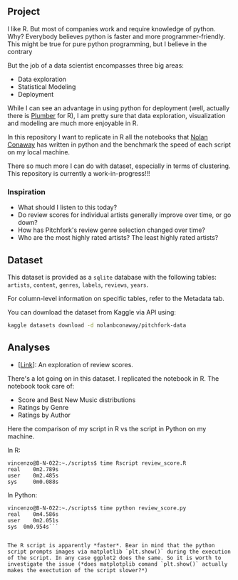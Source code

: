 ## Project 

I like R. 
But most of companies work and require knowledge of python. Why? Everybody believes python is faster and more programmer-friendly. 
This might be true for pure python programming, but I believe in the contrary 


But the job of a data scientist encompasses three big areas:

* Data exploration
* Statistical Modeling
* Deployment

While I can see an advantage in using python for deployment (well, actually there is [Plumber](https://github.com/trestletech/plumber) for R), I am pretty sure that data exploration, visualization and modeling are much more enjoyable in R.

In this repository I want to replicate in R all the notebooks that [Nolan Conaway](https://github.com/nolanbconaway/pitchfork-data) has written in python and the benchmark the speed of each script on my local machine. 

There so much more I can do with dataset, especially in terms of clustering. 
This repository is currently a work-in-progress!!!

### Inspiration

* What should I listen to this today? 
* Do review scores for individual artists generally improve over time, or go down?
* How has Pitchfork's review genre selection changed over time?
* Who are the most highly rated artists? The least highly rated artists?

## Dataset

This dataset is provided as a `sqlite` database with the following tables: `artists`, `content`, `genres`, `labels`, `reviews`, `years`. 

For column-level information on specific tables, refer to the Metadata tab.

You can download the dataset from Kaggle via API using: 

``` bash
kaggle datasets download -d nolanbconaway/pitchfork-data
```

## Analyses

* [[Link](https://github.com/nolanbconaway/pitchfork-data/blob/master/notebooks/review-score-exploration.ipynb)]: An exploration of review scores.

There's a lot going on in this dataset. I replicated the notebook in R. The notebook took care of:
   + Score and Best New Music distributions
   + Ratings by Genre
   + Ratings by Author

Here the comparison of my script in R vs the script in Python on my machine.

In R:

```console
vincenzo@B-N-022:~./scripts$ time Rscript review_score.R
real	0m2.789s
user	0m2.485s
sys     0m0.088s
```


In Python: 

```console
vincenzo@B-N-022:~./scripts$ time python review_score.py
real	0m4.586s
user	0m2.051s
sys	 0m0.954s```


The R script is apparently *faster*. Bear in mind that the python script prompts images via matplotlib `plt.show()` during the execution of the script. In any case ggplot2 does the same. So it is worth to investigate the issue (*does matplotplib comand `plt.show()` actually makes the exectution of the script slower?*)
